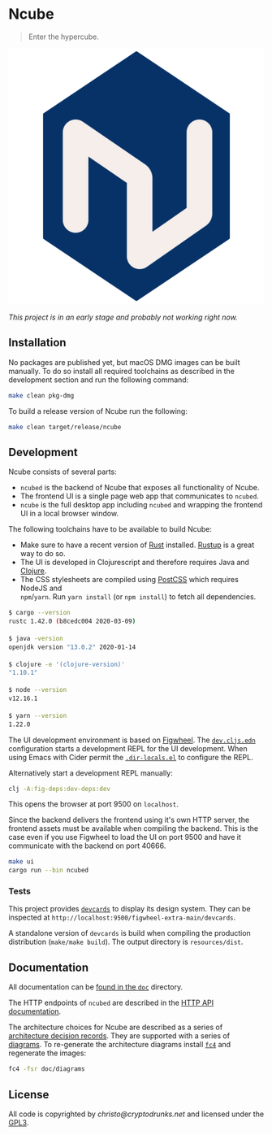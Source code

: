 # Ncube

> Enter the hypercube.

<p align="center">
  <img src="/resources/logo.png" alt="Ncube - Data exploration and verification for human rights">
</p>

_This project is in an early stage and probably not working right now._

## Installation

No packages are published yet, but macOS DMG images can be built manually. To do
so install all required toolchains as described in the development section and
run the following command:

```sh
make clean pkg-dmg
```

To build a release version of Ncube run the following:

```sh
make clean target/release/ncube
```

## Development

Ncube consists of several parts:

- `ncubed` is the backend of Ncube that exposes all functionality of Ncube.
- The frontend UI is a single page web app that communicates to `ncubed`.
- `ncube` is the full desktop app including `ncubed` and wrapping the frontend UI in a local browser window.

The following toolchains have to be available to build Ncube:

- Make sure to have a recent version of [Rust](https://www.rust-lang.org/)
  installed. [Rustup](https://rustup.rs/) is a great way to do so.
- The UI is developed in Clojurescript and therefore requires Java and
  [Clojure](https://clojure.org/guides/getting_started).
- The CSS stylesheets are compiled using [PostCSS](https://postcss.org/) which requires NodeJS and  
  `npm`/`yarn`. Run `yarn install` (or `npm install`) to fetch all dependencies.

```sh
$ cargo --version
rustc 1.42.0 (b8cedc004 2020-03-09)

$ java -version
openjdk version "13.0.2" 2020-01-14

$ clojure -e '(clojure-version)'
"1.10.1"

$ node --version
v12.16.1

$ yarn --version
1.22.0
```

The UI development environment is based on [Figwheel](https://figwheel.org/).
The [`dev.cljs.edn`](./dev.cljs.edn) configuration starts a development REPL for
the UI development. When using Emacs with Cider permit the
[`.dir-locals.el`](./.dir-locals.el) to configure the REPL.

Alternatively start a development REPL manually:

```sh
clj -A:fig-deps:dev-deps:dev
```

This opens the browser at port 9500 on `localhost`.

Since the backend delivers the frontend using it's own HTTP server, the frontend
assets must be available when compiling the backend. This is the case even if
you use Figwheel to load the UI on port 9500 and have it communicate with the
backend on port 40666.

```sh
make ui
cargo run --bin ncubed
```

### Tests

This project provides [`devcards`](https://github.com/bhauman/devcards/) to
display its design system. They can be inspected at
`http://localhost:9500/figwheel-extra-main/devcards`.

A standalone version of `devcards` is build when compiling the production
distribution (`make/make build`). The output directory is `resources/dist`.

## Documentation

All documentation can be [found in the `doc`](doc) directory.

The HTTP endpoints of `ncubed` are described in the [HTTP API
documentation](doc/http-api.md).

The architecture choices for Ncube are described as a series of [architecture
decision
records](https://www.thoughtworks.com/de/radar/techniques/lightweight-architecture-decision-records).
They are supported with a series of [diagrams](doc/diagrams/ncube). To
re-generate the architecture diagrams install
[`fc4`](https://fundingcircle.github.io/fc4-framework/docs/get-started) and
regenerate the images:

```sh
fc4 -fsr doc/diagrams
```

## License

All code is copyrighted by _christo@cryptodrunks.net_ and licensed under the [GPL3](https://www.gnu.org/licenses/gpl-3.0.html).
